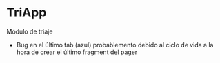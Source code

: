 # TriApp

Módulo de triaje

- Bug en el último tab (azul) probablemento debido al ciclo de vida a la hora de crear el último fragment del pager
